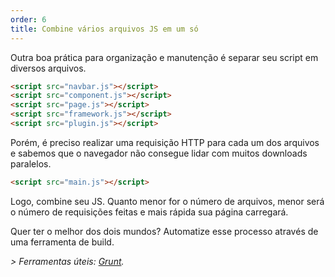 ```yaml
---
order: 6
title: Combine vários arquivos JS em um só
---
```


Outra boa prática para organização e manutenção é separar seu script em diversos arquivos.

```html
<script src="navbar.js"></script>
<script src="component.js"></script>
<script src="page.js"></script>
<script src="framework.js"></script>
<script src="plugin.js"></script>
```

Porém, é preciso realizar uma requisição HTTP para cada um dos arquivos e sabemos que o navegador não consegue lidar com muitos downloads paralelos.

```html
<script src="main.js"></script>
```

Logo, combine seu JS. Quanto menor for o número de arquivos, menor será o número de requisições feitas e mais rápida sua página carregará.

Quer ter o melhor dos dois mundos? Automatize esse processo através de uma ferramenta de build.

*> Ferramentas úteis: [Grunt](http://gruntjs.com/).*
